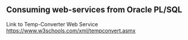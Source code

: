 ## Consuming web-services from Oracle PL/SQL

Link to Temp-Converter Web Service
https://www.w3schools.com/xml/tempconvert.asmx
